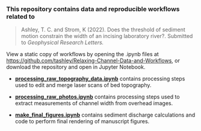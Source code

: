 ###  This repository contains data and reproducible workflows related to

> Ashley, T. C. and Strom, K (2022). Does the threshold of sediment motion constrain the width of an incising laboratory river?. Submitted to *Geophysical Research Letters.*

View a static copy of workflows by opening the .ipynb files at https://github.com/tashley/Relaxing-Channel-Data-and-Workflows, or download the repository and open in Jupyter Notebook.

- **[processing_raw_topography_data.ipynb](https://github.com/tashley/Relaxing-Channel-Data-and-Workflows/blob/main/processing_raw_topography_data.ipynb)** contains processing steps used to edit and merge laser scans of bed topography.

- **[processing_raw_photos.ipynb](https://github.com/tashley/Relaxing-Channel-Data-and-Workflows/blob/main/processing_raw_photos.ipynb)** contains processing steps used to extract measurements of channel width from overhead images.

- **[make_final_figures.ipynb](https://github.com/tashley/Relaxing-Channel-Data-and-Workflows/blob/main/make_final_figures.ipynb)** contains sediment discharge calculations and code to perform final rendering of manuscript figures.
